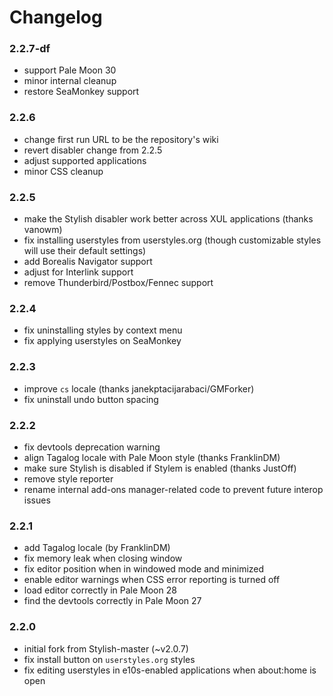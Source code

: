 # Changelog

### 2.2.7-df
- support Pale Moon 30
- minor internal cleanup
- restore SeaMonkey support

### 2.2.6
- change first run URL to be the repository's wiki
- revert disabler change from 2.2.5
- adjust supported applications
- minor CSS cleanup

### 2.2.5
- make the Stylish disabler work better across XUL applications (thanks vanowm)
- fix installing userstyles from userstyles.org (though customizable styles will use their default settings)
- add Borealis Navigator support
- adjust for Interlink support
- remove Thunderbird/Postbox/Fennec support

### 2.2.4
- fix uninstalling styles by context menu
- fix applying userstyles on SeaMonkey

### 2.2.3
- improve `cs` locale (thanks janekptacijarabaci/GMForker)
- fix uninstall undo button spacing

### 2.2.2
- fix devtools deprecation warning
- align Tagalog locale with Pale Moon style (thanks FranklinDM)
- make sure Stylish is disabled if Stylem is enabled (thanks JustOff)
- remove style reporter
- rename internal add-ons manager-related code to prevent future interop issues

### 2.2.1
- add Tagalog locale (by FranklinDM)
- fix memory leak when closing window
- fix editor position when in windowed mode and minimized
- enable editor warnings when CSS error reporting is turned off
- load editor correctly in Pale Moon 28
- find the devtools correctly in Pale Moon 27

### 2.2.0
- initial fork from Stylish-master (~v2.0.7)
- fix install button on `userstyles.org` styles
- fix editing userstyles in e10s-enabled applications when about:home is open
